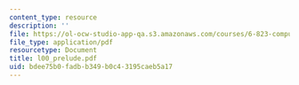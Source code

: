 ```yaml
---
content_type: resource
description: ''
file: https://ol-ocw-studio-app-qa.s3.amazonaws.com/courses/6-823-computer-system-architecture-fall-2005/bdee75b0fadbb349b0c43195caeb5a17_l00_prelude.pdf
file_type: application/pdf
resourcetype: Document
title: l00_prelude.pdf
uid: bdee75b0-fadb-b349-b0c4-3195caeb5a17
---
```

